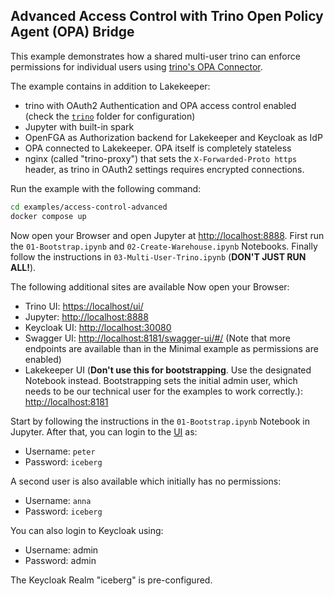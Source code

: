 ## Advanced Access Control with Trino Open Policy Agent (OPA) Bridge
This example demonstrates how a shared multi-user trino can enforce permissions for individual users using [trino's OPA Connector](https://trino.io/docs/current/security/opa-access-control.html).

The example contains in addition to Lakekeeper:
* trino with OAuth2 Authentication and OPA access control enabled (check the [`trino`](./trino/) folder for configuration)
* Jupyter with built-in spark
* OpenFGA as Authorization backend for Lakekeeper and Keycloak as IdP
* OPA connected to Lakekeeper. OPA itself is completely stateless
* nginx (called "trino-proxy") that sets the `X-Forwarded-Proto https` header, as trino in OAuth2 settings requires encrypted connections.

Run the example with the following command:
```bash
cd examples/access-control-advanced
docker compose up
```

Now open your Browser and open Jupyter at [http://localhost:8888](http://localhost:8888). First run the `01-Bootstrap.ipynb` and `02-Create-Warehouse.ipynb` Notebooks. Finally follow the instructions in `03-Multi-User-Trino.ipynb` (**DON'T JUST RUN ALL!**).

The following additional sites are available
Now open your Browser:
* Trino UI: [https://localhost/ui/](https://localhost/ui/)
* Jupyter: [http://localhost:8888](http://localhost:8888)
* Keycloak UI: [http://localhost:30080](http://localhost:30080)
* Swagger UI: [http://localhost:8181/swagger-ui/#/](http://localhost:8181/swagger-ui/#/) (Note that more endpoints are available than in the Minimal example as permissions are enabled)
* Lakekeeper UI (**Don't use this for bootstrapping**. Use the designated Notebook instead. Bootstrapping sets the initial admin user, which needs to be our technical user for the examples to work correctly.): [http://localhost:8181](http://localhost:8181)

Start by following the instructions in the `01-Bootstrap.ipynb` Notebook in Jupyter. After that, you can login to the [UI](http://localhost:8181) as:
* Username: `peter`
* Password: `iceberg`

A second user is also available which initially has no permissions:
* Username: `anna`
* Password: `iceberg`

You can also login to Keycloak using:
* Username: admin
* Password: admin

The Keycloak Realm "iceberg" is pre-configured.
